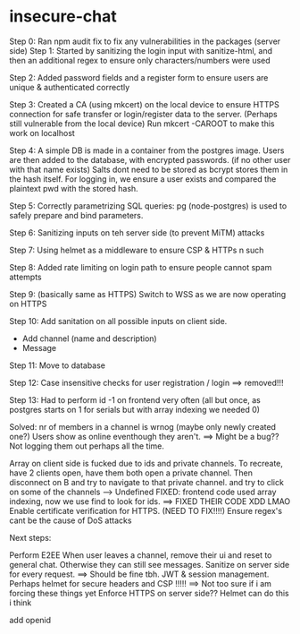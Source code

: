 # insecure-chat

Step 0:
Ran npm audit fix to fix any vulnerabilities in the packages (server side)
Step 1:
Started by sanitizing the login input with sanitize-html, and then an additional regex to ensure only characters/numbers were used

Step 2:
Added password fields and a register form to ensure users are unique & authenticated correctly

Step 3:
Created a CA (using mkcert) on the local device to ensure HTTPS connection for safe transfer or login/register data to the server.
(Perhaps still vulnerable from the local device)
Run mkcert -CAROOT
to make this work on localhost

Step 4:
A simple DB is made in a container from the postgres image.
Users are then added to the database, with encrypted passwords. (if no other user with that name exists) Salts dont need to be stored as bcrypt stores them in the hash itself.
For logging in, we ensure a user exists and compared the plaintext pwd with the stored hash.

Step 5:
Correctly parametrizing SQL queries:
pg (node-postgres) is used to safely prepare and bind parameters.

Step 6:
Sanitizing inputs on teh server side (to prevent MiTM) attacks

Step 7: Using helmet as a middleware
to ensure CSP & HTTPs n such

Step 8:
Added rate limiting on login path to ensure people cannot spam attempts

Step 9: (basically same as HTTPS)
Switch to WSS as we are now operating on HTTPS

Step 10:
Add sanitation on all possible inputs on client side.

- Add channel (name and description)
- Message

Step 11:
Move to database

Step 12: Case insensitive checks for user registration / login ==> removed!!!

Step 13:
Had to perform id -1 on frontend very often (all but once, as postgres starts on 1 for serials but with array indexing we needed 0)

Solved:
nr of members in a channel is wrnog (maybe only newly created one?)
Users show as online eventhough they aren't. ==> Might be a bug?? Not logging them out perhaps all the time.

Array on client side is fucked due to ids and private channels.
To recreate, have 2 clients open, have them both open a private channel. Then disconnect on B and try to navigate to that private channel. and try to click on some of the channels --> Undefined
FIXED: frontend code used array indexing, now we use find to look for ids. ==> FIXED THEIR CODE XDD LMAO
Enable certificate verification for HTTPS. (NEED TO FIX!!!!)
Ensure regex's cant be the cause of DoS attacks

Next steps:

Perform E2EE
When user leaves a channel, remove their ui and reset to general chat. Otherwise they can still see messages.
Sanitize on server side for every request. ==> Should be fine tbh.
JWT & session management.
Perhaps helmet for secure headers and CSP !!!!! ==> Not too sure if i am forcing these things yet
Enforce HTTPS on server side?? Helmet can do this i think

add openid
